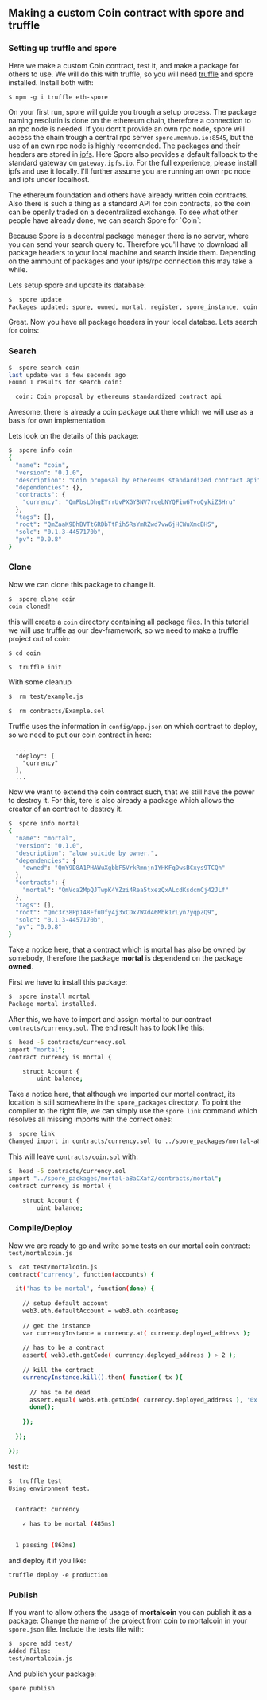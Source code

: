 ## Making a custom Coin contract with spore and truffle

<!-- One of the basic features of the blockchain technology was the idea of a decentral value exchange.  -->
<!-- Bitcoin in its basic interpretation represents a currency where a user ballance and can transfear  -->
<!-- it to another user. -->


### Setting up truffle and spore

Here we make a custom Coin contract, test it, and make a package for others to use.
We will do this with truffle, so you will need [truffle](https://github.com/ConsenSys/truffle) and 
spore installed. Install both with:

```
$ npm -g i truffle eth-spore
```

On your first run, spore will guide you trough a setup process. The package naming resolutin is done on the ethereum chain, therefore a connection to an rpc node is needed. If you dont't provide an own rpc node, spore will access the chain trough a central rpc server `spore.memhub.io:8545`, but the use of an own rpc node is highly recomended. The packages and their headers are stored in [ipfs](ipfs.io). Here Spore also provides a default fallback to the standard gateway on `gateway.ipfs.io`. For the full experience, please install ipfs and use it locally. I'll further assume you are running an own rpc node and ipfs under localhost.



<!-- You will also need an rpc Client through wich you'll communicate with the ethereum chain. For development and testing purposes you can stick with a slick rpc client called [testrpc](https://github.com/ConsenSys/eth&#45;testrpc). If you want to do some more serious development, take some time to install and configure the [Ethereum go client](https://github.com/ethereum/go&#45;ethereum).  -->
<!--  -->
<!--  Contracts in ethereum are compiled down to an assembly like language for the EVM (Ethereum Virtual Machine) where the code is executed. Ethereums special feature is that every code execution is timestaped  -->


The ethereum foundation and others have already written coin contracts. Also there is such a thing
as a standard API for coin contracts, so the coin can be openly traded on a decentralized exchange.
To see what other people have already done, we can search Spore for \`Coin\`:

Because Spore is a decentral package manager there is no server, where you can send your search query to. Therefore you'll have to download all package headers to your local machine and search inside them. Depending on the ammount of packages and your ipfs/rpc connection this may take a while.


Lets setup spore and update its database:

```bash
$  spore update 
Packages updated: spore, owned, mortal, register, spore_instance, coin

```

Great. Now you have all package headers in your local databse. Lets search for coins:

### Search

```bash
$  spore search coin
last update was a few seconds ago
Found 1 results for search coin: 

  coin: Coin proposal by ethereums standardized contract api

```

Awesome, there is already a coin package out there which we will use as a basis for own implementation.

Lets look on the details of this package:

```bash
$  spore info coin 
{
  "name": "coin",
  "version": "0.1.0",
  "description": "Coin proposal by ethereums standardized contract api",
  "dependencies": {},
  "contracts": {
    "currency": "QmPbsLDhgEYrrUvPXGYBNV7roebNYQFiw6TvoQykiZSHru"
  },
  "tags": [],
  "root": "QmZaaK9DhBVTtGRDbTtPih5RsYmRZwd7vw6jHCWuXmcBHS",
  "solc": "0.1.3-4457170b",
  "pv": "0.0.8"
}

```

### Clone
Now we can clone this package to change it.

```bash
$  spore clone coin 
coin cloned!

```

this will create a `coin` directory containing all package files. In this tutorial
we will use truffle as our dev-framework, so we need to make a truffle project out of coin:

```
$ cd coin
```

```bash
$  truffle init 

```
With some cleanup
```bash
$  rm test/example.js 

```
```bash
$  rm contracts/Example.sol 

```

Truffle uses the information in `config/app.json` on which contract to deploy, so we need to put our coin contract in here:



```
  ...
  "deploy": [
    "currency"
  ],
  ...
```

Now we want to extend the coin contract such, that we still have the power to destroy it.
For this, tere is also already a package which allows the creator of an contract to destroy it.

```bash
$  spore info mortal 
{
  "name": "mortal",
  "version": "0.1.0",
  "description": "alow suicide by owner.",
  "dependencies": {
    "owned": "QmY9D8A1PHAWuXgbbF5VrkRmnjn1YHKFqDwsBCxys9TCQh"
  },
  "contracts": {
    "mortal": "QmVca2MpQJTwpK4YZzi4Rea5txezQxALcdKsdcmCj42JLf"
  },
  "tags": [],
  "root": "Qmc3r38Pp148FfuDfy4j3xCDx7WXd46Mbk1rLyn7yqpZQ9",
  "solc": "0.1.3-4457170b",
  "pv": "0.0.8"
}

```

Take a notice here, that a contract which is mortal has also be owned by somebody, 
therefore the package **mortal** is dependend on the package **owned**.

First we have to install this package:

```bash
$  spore install mortal 
Package mortal installed.

```

After this, we have to import and assign mortal to our contract `contracts/currency.sol`. The end result has to look like this:



```bash
$  head -5 contracts/currency.sol
import "mortal";
contract currency is mortal {

    struct Account {
        uint balance;

```

Take a notice here, that although we imported our mortal contract, its location 
is still somewhere in the `spore_packages` directory. To point the compiler
to the right file, we can simply use the `spore link` command which resolves all
missing imports with the correct ones:

```bash
$  spore link 
Changed import in contracts/currency.sol to ../spore_packages/mortal-a8aCXafZ/contracts/mortal

```

This will leave `contracts/coin.sol` with: 

```bash
$  head -5 contracts/currency.sol 
import "../spore_packages/mortal-a8aCXafZ/contracts/mortal";
contract currency is mortal {

    struct Account {
        uint balance;

```

### Compile/Deploy
Now we are ready to go and write some tests on our mortal coin contract:
`test/mortalcoin.js`



```bash
$  cat test/mortalcoin.js 
contract('currency', function(accounts) {

  it('has to be mortal', function(done) {
    
    // setup default account
    web3.eth.defaultAccount = web3.eth.coinbase;
    
    // get the instance
    var currencyInstance = currency.at( currency.deployed_address );
    
    // has to be a contract
    assert( web3.eth.getCode( currency.deployed_address ) > 2 );
    
    // kill the contract
    currencyInstance.kill().then( function( tx ){
      
      // has to be dead
      assert.equal( web3.eth.getCode( currency.deployed_address ), '0x' );
      done();
      
    });
    
  }); 

});


```

test it:
```bash
$  truffle test 
Using environment test.


  Contract: currency
    ✓ has to be mortal (485ms)


  1 passing (863ms)


```

and deploy it if you like:

`truffle deploy -e production`

### Publish
If you want to allow others the usage of **mortalcoin** you can publish it as a package:
Change the name of the project from coin to mortalcoin in your `spore.json` file.
Include the tests file with:

```bash
$  spore add test/ 
Added Files:
test/mortalcoin.js

```

And publish your package:

` spore publish `

